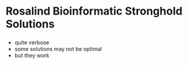 # Rosalind Bioinformatic Stronghold Solutions

###
- quite verbose
- some solutions may not be optimal
- but they work
